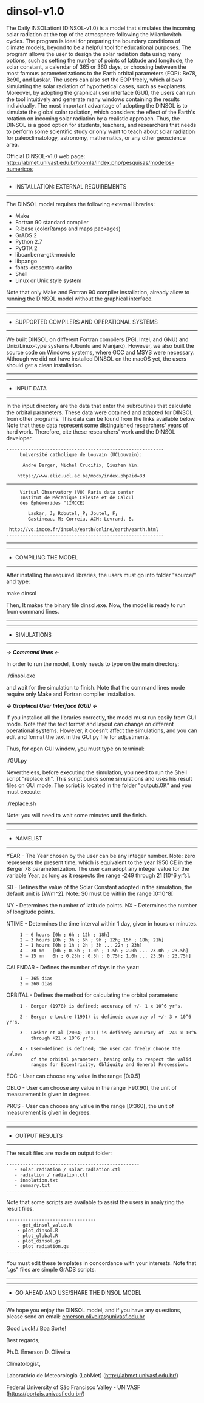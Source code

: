 # dinsol-v1.0

The Daily INSOLationi (DINSOL-v1.0) is a model that simulates the incoming solar radiation at the top of the atmosphere following the Milankovitch cycles. The program is ideal for preparing the boundary conditions of climate models, beyond to be a helpful tool for educational purposes. The program allows the user to design the solar radiation data using many options, such as setting the number of points of latitude and longitude, the solar constant, a calendar of 365 or 360 days, or choosing between the most famous parameterizations to the Earth orbital parameters (EOP): Be78, Be90, and Laskar. The users can also set the EOP freely, which allows simulating the solar radiation of hypothetical cases, such as exoplanets. Moreover, by adopting the graphical user interface (GUI), the users can run the tool intuitively and generate many windows containing the results individually. The most important advantage of adopting the DINSOL is to simulate the global solar radiation, which considers the effect of the Earth's rotation on incoming solar radiation by a realistic approach. Thus, the DINSOL is a good option for students, teachers, and researchers that needs to perform some scientific study or only want to teach about solar radiation for paleoclimatology, astronomy, mathematics, or any other geoscience area.

Official DINSOL-v1.0 web page: http://labmet.univasf.edu.br/joomla/index.php/pesquisas/modelos-numericos

 ***************************************
 * INSTALLATION: EXTERNAL REQUIREMENTS 
 ***************************************

 The DINSOL model requires the following external libraries:

   - Make
   - Fortran 90 standard compiler
   - R-base (colorRamps and maps packages)
   - GrADS 2
   - Python 2.7
   - PyGTK 2
   - libcanberra-gtk-module
   - libpango
   - fonts-crosextra-carlito
   - Shell
   - Linux or Unix style system
  
 Note that only Make and Fortran 90 compiler installation, 
 already allow to running the DINSOL model without the 
 graphical interface.  

 ---------------------------------------------------------------------------- 
 ***********************************************
 * SUPPORTED COMPILERS AND OPERATIONAL SYSTEMS 
 ***********************************************

 We built DINSOL on different Fortran compilers (PGI, Intel, and GNU) 
 and Unix/Linux-type systems (Ubuntu and Manjaro). However, we also 
 built the source code on Windows systems, where GCC and  MSYS were 
 necessary. Although we did not have installed DINSOL on the macOS yet,
 the users should get a clean installation.

 ----------------------------------------------------------------------------
 ************** 
 * INPUT DATA 
 **************

 In the input directory are the data that enter the subroutines that 
 calculate the orbital parameters. These data were obtained and adapted
 for DINSOL from other programs. This data can be found from the links
 available below. Note that these data represent some distinguished 
 researchers' years of hard work. Therefore, cite these researchers' 
 work and the DINSOL developer.

    ----------------------------------------------------------
         Université catholique de Louvain (UCLouvain):

          André Berger, Michel Crucifix, Qiuzhen Yin.

        https://www.elic.ucl.ac.be/modx/index.php?id=83
   ----------------------------------------------------------

         Virtual Observatory (VO) Paris data center 
         Institut de Mécanique Céleste et de Calcul
         des Éphémérides "(IMCCE)

            Laskar, J; Robutel, P; Joutel, F; 
            Gastineau, M; Correia, ACM; Levrard, B.

     http://vo.imcce.fr/insola/earth/online/earth/earth.html
    ----------------------------------------------------------
    
 ---------------------------------------------------------------------------- 
 *********************** 
 * COMPILING THE MODEL 
 ***********************

 After installing the required libraries, the users must go into folder
 "source/" and type:

   make dinsol
 
 Then, It makes the binary file dinsol.exe. Now, the model is ready to
 run from command lines.
 
 ---------------------------------------------------------------------------- 
 *************** 
 * SIMULATIONS 
 ***************
 
 ***-> Command lines <-***
 
 In order to run the model, It only needs to type on the main directory:

   ./dinsol.exe

 and wait for the simulation to finish. Note that the command lines mode
 require only Make and Fortran compiler installation.


 ***-> Graphical User Interface (GUI) <-***
 
 If you installed all the libraries correctly, the model must run easily 
 from GUI mode. Note that the text format and layout can change on different 
 operational systems. However, it doesn't affect the simulations, and you
 can edit and format the text in the GUI.py file for adjustments. 
 
 Thus, for open GUI window, you must type on terminal:

 ./GUI.py

 Nevertheless, before executing the simulation, you need to run the Shell 
 script "replace.sh". This script builds some simulations and uses his result
 files on GUI mode. The script is located in the folder "output/.0K" and
 you must execute:

 ./replace.sh

 Note: you will need to wait some minutes until the finish.
 
 ----------------------------------------------------------------------------   
 *************** 
 *  NAMELIST   
 ***************
 
 YEAR  - The Year chosen by the user can be any integer number. Note: zero
         represents the present time, which is equivalent to the year 
         1950 CE in the Berger 78 parameterization. The user can adopt 
         any integer value for the variable Year, as long as it respects
         the range -249 through 21 [10^6 yr’s].

 S0    - Defines the value of the Solar Constant adopted in the simulation, 
         the default unit is [W/m^2]. Note: S0 must be within the range
         ]0:10^8[

 NY    - Determines the number of latitude points.
 NX    - Determines the number of longitude points. 

 NTIME - Determines the time interval within 1 day, given in hours or 
         minutes.

         1 – 6 hours [0h ; 6h ; 12h ; 18h]
         2 – 3 hours [0h ; 3h ; 6h ; 9h ; 12h; 15h ; 18h; 21h]
         3 – 1 hours [0h ; 1h ; 2h ; 3h ... 22h ; 23h]
         4 – 30 mn   [0h ; 0.5h ; 1.0h ; 1.5h ; 2.0h ... 23.0h ; 23.5h]
         5 – 15 mn   0h ; 0.25h ; 0.5h ; 0.75h; 1.0h ... 23.5h ; 23.75h]

 CALENDAR - Defines the number of days in the year:

         1 – 365 dias
         2 – 360 dias
         
 ORBITAL - Defines the method for calculating the orbital parameters:

         1 - Berger (1978) is defined; accuracy of +/- 1 x 10^6 yr's.
         
         2 - Berger e Loutre (1991) is defined; accuracy of +/- 3 x 10^6 yr's.

         3 - Laskar et al (2004; 2011) is defined; accuracy of -249 x 10^6
             through +21 x 10^6 yr's.
             
         4 - User-defined is defined; the user can freely choose the values 
             of the orbital parameters, having only to respect the valid 
             ranges for Eccentricity, Obliquity and General Precession.

   ECC  - User can choose any value in the range [0:0.5]

   OBLQ - User can choose any value in the range [-90:90], the unit of 
          measurement is given in degrees.

   PRCS - User can choose any value in the range [0:360[, the unit of 
          measurement is given in degrees.
           
 ----------------------------------------------------------------------------   
 ******************** 
 *  OUTPUT RESULTS  
 ********************

 The result files are made on output folder:
 
    -------------------------------------------------
       - solar.radiation / solar.radiation.ctl
       - radiation / radiation.ctl
       - insolation.txt
       - summary.txt
    -------------------------------------------------    

 Note that some scripts are available to assist the users in analyzing the
 result files.
 
    ---------------------------------
        - get_dinsol_value.R
        - plot_dinsol.R
        - plot_global.R
        - plot_dinsol.gs
        - plot_radiation.gs
    ---------------------------------
 
 You must edit these templates in concordance with your interests. Note that
 ".gs" files are simple GrADS scripts.
 
 ----------------------------------------------------------------------------   

 ********************************************* 
 *  GO AHEAD AND USE/SHARE THE DINSOL MODEL  
 *********************************************

 We hope you enjoy the DINSOL model, and if you have any questions, please 
 send an email: emerson.oliveira@univasf.edu.br

 Good Luck! / Boa Sorte!

 Best regards,

 Ph.D. Emerson D. Oliveira
 
 Climatologist, 
 
 Laboratório de Meteorologia (LabMet) (http://labmet.univasf.edu.br/)
 
 Federal University of São Francisco Valley - UNIVASF (https://portais.univasf.edu.br/)


